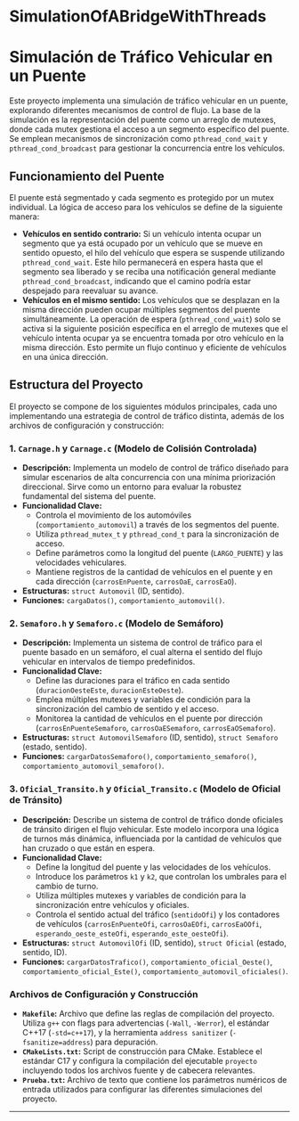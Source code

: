 # SimulationOfABridgeWithThreads
# Simulación de Tráfico Vehicular en un Puente

Este proyecto implementa una simulación de tráfico vehicular en un puente, explorando diferentes mecanismos de control de flujo. La base de la simulación es la representación del puente como un arreglo de mutexes, donde cada mutex gestiona el acceso a un segmento específico del puente. Se emplean mecanismos de sincronización como `pthread_cond_wait` y `pthread_cond_broadcast` para gestionar la concurrencia entre los vehículos.

## Funcionamiento del Puente

El puente está segmentado y cada segmento es protegido por un mutex individual. La lógica de acceso para los vehículos se define de la siguiente manera:

* **Vehículos en sentido contrario:** Si un vehículo intenta ocupar un segmento que ya está ocupado por un vehículo que se mueve en sentido opuesto, el hilo del vehículo que espera se suspende utilizando `pthread_cond_wait`. Este hilo permanecerá en espera hasta que el segmento sea liberado y se reciba una notificación general mediante `pthread_cond_broadcast`, indicando que el camino podría estar despejado para reevaluar su avance.
* **Vehículos en el mismo sentido:** Los vehículos que se desplazan en la misma dirección pueden ocupar múltiples segmentos del puente simultáneamente. La operación de espera (`pthread_cond_wait`) solo se activa si la siguiente posición específica en el arreglo de mutexes que el vehículo intenta ocupar ya se encuentra tomada por otro vehículo en la misma dirección. Esto permite un flujo continuo y eficiente de vehículos en una única dirección.

## Estructura del Proyecto

El proyecto se compone de los siguientes módulos principales, cada uno implementando una estrategia de control de tráfico distinta, además de los archivos de configuración y construcción:

### 1. `Carnage.h` y `Carnage.c` (Modelo de Colisión Controlada)

* **Descripción:** Implementa un modelo de control de tráfico diseñado para simular escenarios de alta concurrencia con una mínima priorización direccional. Sirve como un entorno para evaluar la robustez fundamental del sistema del puente.
* **Funcionalidad Clave:**
    * Controla el movimiento de los automóviles (`comportamiento_automovil`) a través de los segmentos del puente.
    * Utiliza `pthread_mutex_t` y `pthread_cond_t` para la sincronización de acceso.
    * Define parámetros como la longitud del puente (`LARGO_PUENTE`) y las velocidades vehiculares.
    * Mantiene registros de la cantidad de vehículos en el puente y en cada dirección (`carrosEnPuente`, `carrosOaE`, `carrosEaO`).
* **Estructuras:** `struct Automovil` (ID, sentido).
* **Funciones:** `cargaDatos()`, `comportamiento_automovil()`.

### 2. `Semaforo.h` y `Semaforo.c` (Modelo de Semáforo)

* **Descripción:** Implementa un sistema de control de tráfico para el puente basado en un semáforo, el cual alterna el sentido del flujo vehicular en intervalos de tiempo predefinidos.
* **Funcionalidad Clave:**
    * Define las duraciones para el tráfico en cada sentido (`duracionOesteEste`, `duracionEsteOeste`).
    * Emplea múltiples mutexes y variables de condición para la sincronización del cambio de sentido y el acceso.
    * Monitorea la cantidad de vehículos en el puente por dirección (`carrosEnPuenteSemaforo`, `carrosOaESemaforo`, `carrosEaOSemaforo`).
* **Estructuras:** `struct AutomovilSemaforo` (ID, sentido), `struct Semaforo` (estado, sentido).
* **Funciones:** `cargarDatosSemaforo()`, `comportamiento_semaforo()`, `comportamiento_automovil_semaforo()`.

### 3. `Oficial_Transito.h` y `Oficial_Transito.c` (Modelo de Oficial de Tránsito)

* **Descripción:** Describe un sistema de control de tráfico donde oficiales de tránsito dirigen el flujo vehicular. Este modelo incorpora una lógica de turnos más dinámica, influenciada por la cantidad de vehículos que han cruzado o que están en espera.
* **Funcionalidad Clave:**
    * Define la longitud del puente y las velocidades de los vehículos.
    * Introduce los parámetros `k1` y `k2`, que controlan los umbrales para el cambio de turno.
    * Utiliza múltiples mutexes y variables de condición para la sincronización entre vehículos y oficiales.
    * Controla el sentido actual del tráfico (`sentidoOfi`) y los contadores de vehículos (`carrosEnPuenteOfi`, `carrosOaEOfi`, `carrosEaOOfi`, `esperando_oeste_esteOfi`, `esperando_este_oesteOfi`).
* **Estructuras:** `struct AutomovilOfi` (ID, sentido), `struct Oficial` (estado, sentido, ID).
* **Funciones:** `cargarDatosTrafico()`, `comportamiento_oficial_Oeste()`, `comportamiento_oficial_Este()`, `comportamiento_automovil_oficiales()`.

### Archivos de Configuración y Construcción

* **`Makefile`:** Archivo que define las reglas de compilación del proyecto. Utiliza `g++` con flags para advertencias (`-Wall`, `-Werror`), el estándar C++17 (`-std=c++17`), y la herramienta `address sanitizer` (`-fsanitize=address`) para depuración.
* **`CMakeLists.txt`:** Script de construcción para CMake. Establece el estándar C17 y configura la compilación del ejecutable `proyecto` incluyendo todos los archivos fuente y de cabecera relevantes.
* **`Prueba.txt`:** Archivo de texto que contiene los parámetros numéricos de entrada utilizados para configurar las diferentes simulaciones del proyecto.

---
